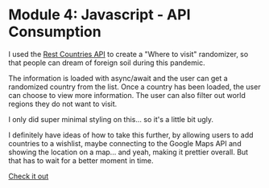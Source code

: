 # Module 4: Javascript - API Consumption

I used the [Rest Countries API](https://restcountries.eu) to create a "Where to visit" randomizer, so that people can dream of foreign soil during this pandemic.

The information is loaded with async/await and the user can get a randomized country from the list. Once a country has been loaded, the user can choose to view more information. The user can also filter out world regions they do not want to visit.

I only did super minimal styling on this... so it's a little bit ugly.

I definitely have ideas of how to take this further, by allowing users to add countries to a wishlist, maybe connecting to the Google Maps API and showing the location on a map... and yeah, making it prettier overall. But that has to wait for a better moment in time.

[Check it out](https://jseinarsson.github.io/vefskoli_mod4_3/)
